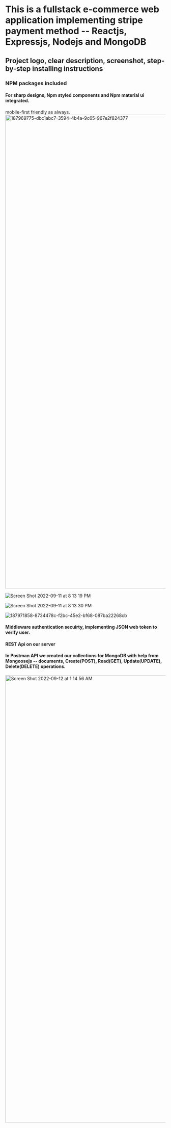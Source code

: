 # This is a fullstack e-commerce web application implementing stripe payment method -- Reactjs, Expressjs, Nodejs and MongoDB

## Project logo, clear description, screenshot, step-by-step installing instructions

### NPM packages included 

#### For sharp designs, Npm styled components and Npm material ui integrated.
mobile-first friendly as always. <img width="1488" alt="187969775-dbc1abc7-3594-4b4a-9c65-967e2f824377" src="https://user-images.githubusercontent.com/100849803/189605332-10c0fa16-0eda-4744-ab38-3e84456079f2.png">

![Screen Shot 2022-09-11 at 8 13 19 PM](https://user-images.githubusercontent.com/100849803/189605373-68d04552-e305-45d8-b122-3d991f23bf18.png)

![Screen Shot 2022-09-11 at 8 13 30 PM](https://user-images.githubusercontent.com/100849803/189605400-25a64038-25c2-4162-90e0-e35014069e22.png)


![187971858-8734478c-f2bc-45e2-bf68-087ba22268cb](https://user-images.githubusercontent.com/100849803/189605430-2e4318e5-2ea7-4b27-ae68-7379fdd1612d.png)


#### Middleware authentication secuirty, implementing JSON web token to verify user.

#### REST Api on our server

#### In Postman API we created our collections for MongoDB with help from Mongoosejs -- documents, Create(POST), Read(GET), Update(UPDATE), Delete(DELETE) operations. 
<img width="1405" alt="Screen Shot 2022-09-12 at 1 14 56 AM" src="https://user-images.githubusercontent.com/100849803/189605205-cfdd41da-e2b6-473f-ae4d-41fca6aa7f43.png">
